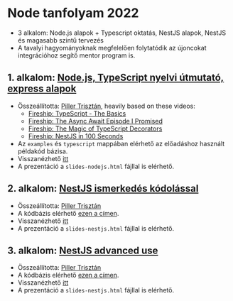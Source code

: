 # Node tanfolyam 2022

* 3 alkalom: Node.js alapok + Typescript oktatás, NestJS alapok, NestJS és magasabb szintű tervezés
* A tavalyi hagyományoknak megfelelően folytatódik az újoncokat integrációhoz segítő mentor program is.

## 1. alkalom: [Node.js, TypeScript nyelvi útmutató, express alapok](https://slides.com/trisztanpiller/nodejs)

* Összeállította: [Piller Trisztán](https://github.com/triszt4n), heavily based on these videos:
  * [Fireship: TypeScript - The Basics](https://www.youtube.com/watch?v=ahCwqrYpIuM&ab_channel=Fireship)
  * [Fireship: The Async Await Episode I Promised](https://www.youtube.com/watch?v=vn3tm0quoqE&ab_channel=Fireship)
  * [Fireship: The Magic of TypeScript Decorators](https://www.youtube.com/watch?v=O6A-u_FoEX8&ab_channel=Fireship)
  * [Fireship: NestJS in 100 Seconds](https://www.youtube.com/watch?v=0M8AYU_hPas&ab_channel=Fireship)
* Az `examples` és `typescript` mappában elérhető az előadáshoz használt példakód bázisa.
* Visszanézhető [itt](https://www.youtube.com/)
* A prezentáció a `slides-nodejs.html` fájllal is elérhető.

## 2. alkalom: [NestJS ismerkedés kódolással](https://slides.com/trisztanpiller/nestjs#/16)

* Összeállította: [Piller Trisztán](https://github.com/triszt4n)
* A kódbázis elérhető [ezen a címen](https://github.com/kir-dev/ticketing-api/tree/v1.0.0).
* Visszanézhető [itt](https://www.youtube.com/)
* A prezentáció a `slides-nestjs.html` fájllal is elérhető.

## 3. alkalom: [NestJS advanced use](https://slides.com/trisztanpiller/nestjs#/16)

* Összeállította: [Piller Trisztán](https://github.com/triszt4n)
* A kódbázis elérhető [ezen a címen](https://github.com/kir-dev/ticketing-api/tree/v2.0.0).
* Visszanézhető [itt](https://www.youtube.com/)
* A prezentáció a `slides-nestjs.html` fájllal is elérhető.
